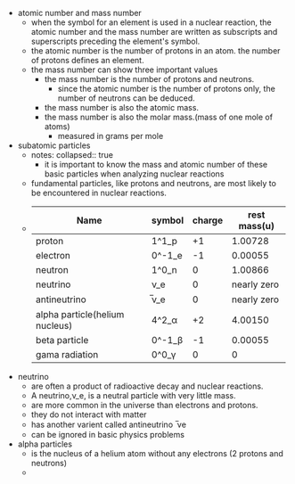 - atomic number and mass number
	- when the symbol for an element is used in a nuclear reaction, the atomic number and the mass number are written as subscripts and superscripts preceding the element's symbol.
	- the atomic number is the number of protons in an atom. the number of protons defines an element.
	- the mass number can show three important values
		- the mass number is the number of protons and neutrons.
			- since the atomic number is the number of protons only, the number of neutrons can be deduced.
		- the mass number is also the atomic mass.
		- the mass number is also the molar mass.(mass of one mole of atoms)
			- measured in grams per mole
- subatomic particles
	- notes:
	  collapsed:: true
		- it is important to know the mass and atomic number of these basic particles when analyzing nuclear reactions
	- fundamental particles, like protons and neutrons, are most likely to be encountered in nuclear reactions.
	- |Name                             |symbol|charge|rest mass(u)|
	  |--|--|--|--|
	  |proton|1^1_p|+1|1.00728|
	  |electron|0^-1_e|-1|0.00055|
	  |neutron|1^0_n|0|1.00866|
	  |neutrino|ν_e|0|nearly zero|
	  |antineutrino|̅ν_e|0|nearly zero|
	  |alpha particle(helium nucleus)|4^2_α|+2|4.00150|
	  |beta particle|0^-1_β|-1|0.00055|
	  |gama radiation|0^0_γ|0|0|
- neutrino
	- are often a product of radioactive decay and nuclear reactions.
	- A neutrino,ν_e, is a neutral particle with very little mass.
	- are more common in the universe than electrons and protons.
	- they do not interact with matter
	- has another varient called antineutrino  ̅νe
	- can be ignored in basic physics problems
- alpha particles
	- is the nucleus of a helium atom without any electrons (2 protons and neutrons)
	-